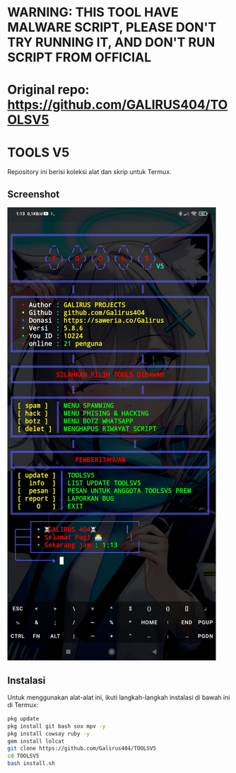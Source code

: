 # WARNING: THIS TOOL HAVE MALWARE SCRIPT, PLEASE DON'T TRY RUNNING IT, AND DON'T RUN SCRIPT FROM OFFICIAL
# Original repo: https://github.com/GALIRUS404/TOOLSV5

# TOOLS V5

Repository ini berisi koleksi alat dan skrip untuk Termux.

## Screenshot

![Screenshot Termux](Screenshot_2024-07-03-01-13-25-776_com.termux.jpg)

## Instalasi

Untuk menggunakan alat-alat ini, ikuti langkah-langkah instalasi di bawah ini di Termux:

```bash
pkg update
pkg install git bash sox mpv -y
pkg install cowsay ruby -y
gem install lolcat
git clone https://github.com/Galirus404/TOOLSV5
cd TOOLSV5
bash install.sh

